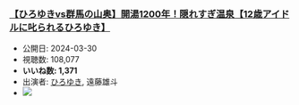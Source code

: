 ### [【ひろゆきvs群馬の山奥】開湯1200年！隠れすぎ温泉【12歳アイドルに叱られるひろゆき】](https://www.youtube.com/watch?v=rNM45dsUU4Q)
-   公開日: 2024-03-30
-   視聴数: 108,077
-   **いいね数: 1,371**
-   出演者: [ひろゆき](/rehacq_fan/people/ひろゆき "wikilink"), 遠藤雄斗
- [![](https://img.youtube.com/vi/rNM45dsUU4Q/hqdefault.jpg)](https://www.youtube.com/watch?v=rNM45dsUU4Q)
